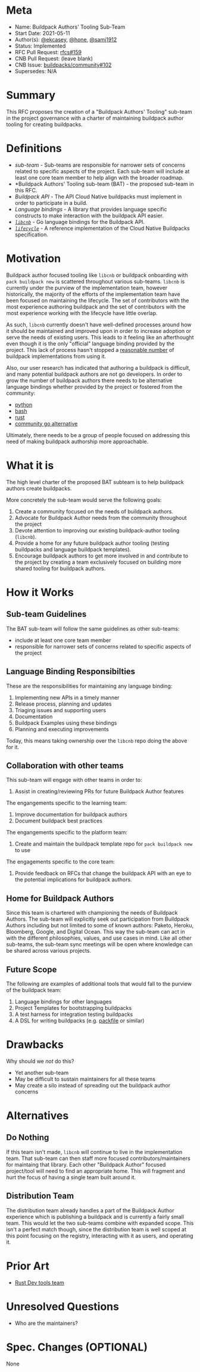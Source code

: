 # Meta
[meta]: #meta
- Name: Buildpack Authors' Tooling Sub-Team
- Start Date: 2021-05-11
- Author(s): [@ekcasey](https://github.com/ekcasey), [@hone](https://github.com/hone), [@samj1912](https://github.com/samj1912)
- Status: Implemented
- RFC Pull Request: [rfcs#159](https://github.com/buildpacks/rfcs/pull/159)
- CNB Pull Request: (leave blank)
- CNB Issue: [buildpacks/community#102](https://github.com/buildpacks/community/issues/102)
- Supersedes: N/A

# Summary
[summary]: #summary

This RFC proposes the creation of a "Buildpack Authors' Tooling" sub-team in the project governance with a charter of maintaining buildpack author tooling for creating buildpacks.

# Definitions
[definitions]: #definitions

- *sub-team* - Sub-teams are responsible for narrower sets of concerns related to specific aspects of the project. Each sub-team will include at least one core team member to help align with the broader roadmap.
- *Buildpack Authors' Tooling sub-team (BAT) - the proposed sub-team in this RFC.
- *Buildpack API* - The API Cloud Native buildpacks must implement in order to participate in a build.
- *Language bindings* - A library that provides language specific constructs to make interaction with the buildpack API easier.
- *[`libcnb`](https://github.com/buildpacks/libcnb)* - Go language bindings for the Buildpack API.
- *[`lifecycle`](https://github.com/buildpacks/lifecycle)* - A reference implementation of the Cloud Native Buildpacks specification.

# Motivation
[motivation]: #motivation

Buildpack author focused tooling like `libcnb` or buildpack onboarding with `pack buildpack new` is scattered throughout various sub-teams. `libcnb` is currently under the purview of the implementation team, however historically, the majority of the efforts of the implementation team have been focused on maintaining the lifecycle. The set of contributors with the most experience authoring buildpack and the set of contributors with the most experience working with the lifecycle have little overlap.

As such, `libcnb` currently doesn't have well-defined processes around how it should be maintained and improved upon in order to increase adoption or serve the needs of existing users.  This leads to it feeling like an afterthought even though it is the only "official" language binding provided by the project. This lack of process hasn't stopped a [reasonable number](https://pkg.go.dev/github.com/buildpacks/libcnb?tab=importedby) of buildpack implementations from using it.

Also, our user research has indicated that authoring a buildpack is difficult, and many potential buildpack authors are not go developers. In order to grow the number of buildpack authors there needs to be alternative language bindings whether provided by the project or fostered from the community:

- [python](https://github.com/samj1912/python-libcnb)
- [bash](https://github.com/jkutner/libcnb.bash)
- [rust](https://github.com/Malax/libcnb)
- [community go alternative](https://github.com/paketo-buildpacks/packit)

Ultimately, there needs to be a group of people focused on addressing this need of making buildpack authorship more approachable.

# What it is
[what-it-is]: #what-it-is

The high level charter of the proposed BAT subteam is to help buildpack authors create buildpacks.

More concretely the sub-team  would serve the following goals:
1. Create a community focused on the needs of buildpack authors.
1. Advocate for Buildpack Author needs from the community throughout the project
1. Devote attention to improving our existing buildpack-author tooling (`libcnb`).
1. Provide a home for any future buildpack author tooling (testing buildpacks and language buildpack templates).
1. Encourage buildpack authors to get more involved in and contribute to the project by creating a team exclusively focused on building more shared tooling for buildpack authors.

# How it Works
[how-it-works]: #how-it-works

## Sub-team Guidelines

The BAT sub-team will follow the same guidelines as other sub-teams:

- include at least one core team member
- responsible for narrower sets of concerns related to specific aspects of the project

## Language Binding Responsibilties
These are the responsibilities for maintaining any language binding:
1. Implementing new APIs in a timely manner
1. Release process, planning and updates
1. Triaging issues and supporting users
1. Documentation
1. Buildpack Examples using these bindings
1. Planning and executing improvements

Today, this means taking ownership over the `libcnb` repo doing the above for it.

## Collaboration with other teams
This sub-team will engage with other teams in order to:
1. Assist in creating/reviewing PRs for future Buildpack Author features

The engangements specific to the learning team:
1. Improve documentation for buildpack authors
1. Document buildpack best practices

The engangements specific to the platform team:
1. Create and maintain the buildpack template repo for `pack buildpack new` to use

The engagements specific to the core team:
1. Provide feedback on RFCs that change the buildpack API with an eye to the potential implications for buildpack authors.

## Home for Buildpack Authors
Since this team is chartered with championing the needs of Buildpack Authors. The sub-team will explicitly seek out participation from Buildpack Authors including but not limited to some of known authors: Paketo, Heroku, Bloomberg, Google, and Digital Ocean. This way the sub-team can act in with the different philosophies, values, and use cases in mind. Like all other sub-teams, the sub-team sync meetings will be open where knowledge can be shared across various projects.

## Future Scope
The following are examples of additional tools that would fall to the purview of the buildpack team:
1. Language bindings for other languages
1. Project Templates for bootstrapping buildpacks
1. A test harness for integration testing buildpacks
1. A DSL for writing buildpacks (e.g. [packfile](https://github.com/sclevine/packfile) or similar)

# Drawbacks
[drawbacks]: #drawbacks

Why should we *not* do this?

- Yet another sub-team
- May be difficult to sustain maintainers for all these teams
- May create a silo instead of spreading out the buildpack author concerns

# Alternatives
[alternatives]: #alternatives

## Do Nothing

If this team isn't made, `libcnb` will continue to live in the implementation team. That sub-team can then staff more focused contributors/maintainers for maintaing that library. Each other "Buildpack Author" focused project/tool will need to find an appropriate home. This will fragment and hurt the focus of having a single team built around it.

## Distribution Team

The distribution team already handles a part of the Buildpack Author experience which is publishing a buildpack and is currently a fairly small team. This would let the two sub-teams combine with expanded scope. This isn't a perfect match though, since the distribution team is well scoped at this point focusing on the registry, interacting with it as users, and operating it.

# Prior Art
[prior-art]: #prior-art

* [Rust Dev tools team](https://www.rust-lang.org/governance/teams/dev-tools)

# Unresolved Questions
[unresolved-questions]: #unresolved-questions

- Who are the maintainers?

# Spec. Changes (OPTIONAL)
[spec-changes]: #spec-changes
None
